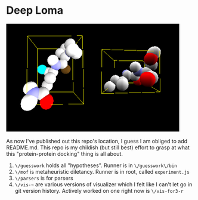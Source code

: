 # Deep Loma

 ![Doobies, deep loma mascot](/doobies.png)

As now I've published out this repo's location, I guess I am obliged to add README.md. This repo is my childish (but still best) effort to grasp at what this "protein-protein docking" thing is all about.

1. `\/guesswork` holds all "hypotheses". Runner is in `\/guesswork\/bin`
2. `\/mof` is metaheuristic diletancy. Runner is in root, called `experiment.js`
3. `\/parsers` is for parsers
4. `\/vis-~` are various versions of visualizer which I felt like I can't let go in git version history. Actively worked on one right now is `\/vis-for3-r`

